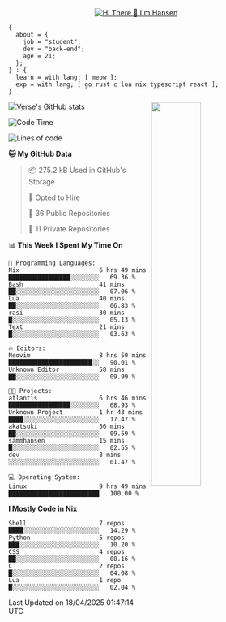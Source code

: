 <div align="center">
  <a href="https://git.io/typing-svg">
    <img src="https://readme-typing-svg.demolab.com?font=Fira+Code&pause=1000&center=true&color=FF9BCE&lines=Hi+There+👋+I'm+Hansen" alt="Hi There 👋 I'm Hansen" />
  </a>
</div>

```
{
  about = {
    job = "student";
    dev = "back-end";
    age = 21;
  };
} : {
  learn = with lang; [ meow ];
  exp = with lang; [ go rust c lua nix typescript react ];
}
```

<div>
  <div>
    <img align="right" width="44%" src="https://media4.giphy.com/media/v1.Y2lkPTc5MGI3NjExdzcyMmk1amZ3em1qdW0zbXZkYTR2YTZmY2JzODB2ZG5jNDYyMjVudiZlcD12MV9pbnRlcm5hbF9naWZfYnlfaWQmY3Q9Zw/dsRM4qPhFGUVIlVzRs/giphy.gif"/>
  </div>
  <div>
    <a href="https://github.com/sammhansen/github-readme-stats">
      <img src="https://github-readme-stats.vercel.app/api?username=sammhansen&theme=vision-friendly-dark&bg_color=00000000&hide_border=true&custom_title=%20" alt="Verse's GitHub stats"/>
    </a>
  </div>
</div>

<!--START_SECTION:waka-->
![Code Time](http://img.shields.io/badge/Code%20Time-169%20hrs%2037%20mins-blue)

![Lines of code](https://img.shields.io/badge/From%20Hello%20World%20I%27ve%20Written-308.7%20thousand%20lines%20of%20code-blue)

**🐱 My GitHub Data** 

> 📦 275.2 kB Used in GitHub's Storage 
 > 
> 💼 Opted to Hire
 > 
> 📜 36 Public Repositories 
 > 
> 🔑 11 Private Repositories 
 > 
📊 **This Week I Spent My Time On** 

```text
💬 Programming Languages: 
Nix                      6 hrs 49 mins       █████████████████░░░░░░░░   69.36 % 
Bash                     41 mins             ██░░░░░░░░░░░░░░░░░░░░░░░   07.06 % 
Lua                      40 mins             ██░░░░░░░░░░░░░░░░░░░░░░░   06.83 % 
rasi                     30 mins             █░░░░░░░░░░░░░░░░░░░░░░░░   05.13 % 
Text                     21 mins             █░░░░░░░░░░░░░░░░░░░░░░░░   03.63 % 

🔥 Editors: 
Neovim                   8 hrs 50 mins       ███████████████████████░░   90.01 % 
Unknown Editor           58 mins             ██░░░░░░░░░░░░░░░░░░░░░░░   09.99 % 

🐱‍💻 Projects: 
atlantis                 6 hrs 46 mins       █████████████████░░░░░░░░   68.93 % 
Unknown Project          1 hr 43 mins        ████░░░░░░░░░░░░░░░░░░░░░   17.47 % 
akatsuki                 56 mins             ██░░░░░░░░░░░░░░░░░░░░░░░   09.59 % 
sammhansen               15 mins             █░░░░░░░░░░░░░░░░░░░░░░░░   02.55 % 
dev                      8 mins              ░░░░░░░░░░░░░░░░░░░░░░░░░   01.47 % 

💻 Operating System: 
Linux                    9 hrs 49 mins       █████████████████████████   100.00 % 
```

**I Mostly Code in Nix** 

```text
Shell                    7 repos             ████░░░░░░░░░░░░░░░░░░░░░   14.29 % 
Python                   5 repos             ███░░░░░░░░░░░░░░░░░░░░░░   10.20 % 
CSS                      4 repos             ██░░░░░░░░░░░░░░░░░░░░░░░   08.16 % 
C                        2 repos             █░░░░░░░░░░░░░░░░░░░░░░░░   04.08 % 
Lua                      1 repo              █░░░░░░░░░░░░░░░░░░░░░░░░   02.04 % 
```




 Last Updated on 18/04/2025 01:47:14 UTC
<!--END_SECTION:waka-->


